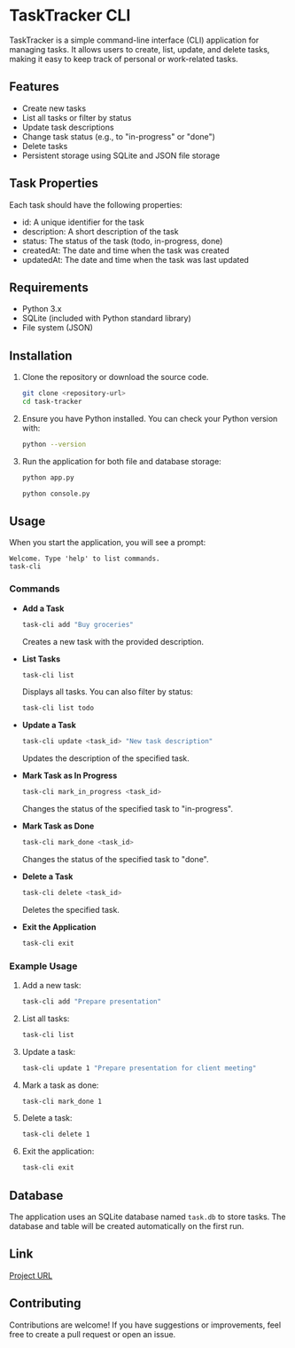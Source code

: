 # TaskTracker CLI

TaskTracker is a simple command-line interface (CLI) application for managing tasks. It allows users to create, list, update, and delete tasks, making it easy to keep track of personal or work-related tasks.

## Features

- Create new tasks
- List all tasks or filter by status
- Update task descriptions
- Change task status (e.g., to "in-progress" or "done")
- Delete tasks
- Persistent storage using SQLite and JSON file storage

## Task Properties
Each task should have the following properties:

- id: A unique identifier for the task
- description: A short description of the task
- status: The status of the task (todo, in-progress, done)
- createdAt: The date and time when the task was created
- updatedAt: The date and time when the task was last updated

## Requirements

- Python 3.x
- SQLite (included with Python standard library)
- File system (JSON)

## Installation

1. Clone the repository or download the source code.

   ```bash
   git clone <repository-url>
   cd task-tracker
   ```

2. Ensure you have Python installed. You can check your Python version with:

   ```bash
   python --version
   ```

3. Run the application for both file and database storage:

   ```bash
   python app.py
   ```
   ```bash
   python console.py
   ```

## Usage

When you start the application, you will see a prompt:

```
Welcome. Type 'help' to list commands.
task-cli 
```

### Commands

- **Add a Task**
  ```bash
  task-cli add "Buy groceries"
  ```
  Creates a new task with the provided description.

- **List Tasks**
  ```bash
  task-cli list
  ```
  Displays all tasks. You can also filter by status:
  ```bash
  task-cli list todo
  ```

- **Update a Task**
  ```bash
  task-cli update <task_id> "New task description"
  ```
  Updates the description of the specified task.

- **Mark Task as In Progress**
  ```bash
  task-cli mark_in_progress <task_id>
  ```
  Changes the status of the specified task to "in-progress".

- **Mark Task as Done**
  ```bash
  task-cli mark_done <task_id>
  ```
  Changes the status of the specified task to "done".

- **Delete a Task**
  ```bash
  task-cli delete <task_id>
  ```
  Deletes the specified task.

- **Exit the Application**
  ```bash
  task-cli exit
  ```

### Example Usage

1. Add a new task:
   ```bash
   task-cli add "Prepare presentation"
   ```

2. List all tasks:
   ```bash
   task-cli list
   ```

3. Update a task:
   ```bash
   task-cli update 1 "Prepare presentation for client meeting"
   ```

4. Mark a task as done:
   ```bash
   task-cli mark_done 1
   ```

5. Delete a task:
   ```bash
   task-cli delete 1
   ```

6. Exit the application:
   ```bash
   task-cli exit
   ```

## Database

The application uses an SQLite database named `task.db` to store tasks. The database and table will be created automatically on the first run.

## Link
[Project URL](https://github.com/sulaimonwasiu/TaskTracker)

## Contributing

Contributions are welcome! If you have suggestions or improvements, feel free to create a pull request or open an issue.
